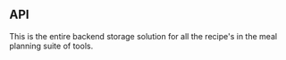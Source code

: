 ## API

This is the entire backend storage solution for all the recipe's in the meal planning suite of tools.
